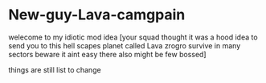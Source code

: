 # New-guy-Lava-camgpain

welecome to my idiotic mod idea [your squad thought it was a hood idea to send you to this hell scapes planet called Lava zrogro survive in many sectors beware it aint easy there also might be few bossed] 

things are still list to change
